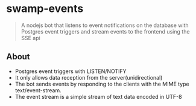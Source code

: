 # swamp-events
> A nodejs bot that listens to event notifications on the database with Postgres
> event triggers and stream events to the frontend using the SSE api

## About
- Postgres event triggers with LISTEN/NOTIFY
- It only allows data reception from the server(unidirectional)
- The bot sends events by responding to the clients with the MIME type text/event-stream.
- The event stream is a simple stream of text data encoded in UTF-8


